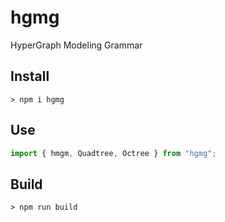 # hgmg
HyperGraph Modeling Grammar

## Install

`> npm i hgmg`

## Use

```js
import { hmgm, Quadtree, Octree } from "hgmg";
```

## Build

`> npm run build`

